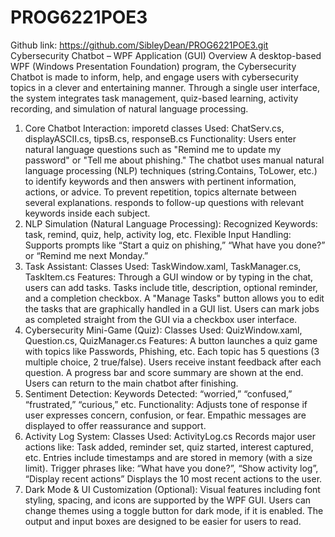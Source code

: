 # PROG6221POE3
Github link: https://github.com/SibleyDean/PROG6221POE3.git
Cybersecurity Chatbot – WPF Application (GUI) Overview
A desktop-based WPF (Windows Presentation Foundation) program, the Cybersecurity Chatbot is made to inform, help, and engage users with cybersecurity topics in a clever and entertaining manner.  Through a single user interface, the system integrates task management, quiz-based learning, activity recording, and simulation of natural language processing.
1. Core Chatbot Interaction:
    imporetd classes Used: ChatServ.cs, displayASCII.cs, tipsB.cs, responseB.cs
    Functionality: Users enter natural language questions such as "Remind me to update my password" or "Tell me about phishing."
    The chatbot uses manual natural language processing (NLP) techniques (string.Contains, ToLower, etc.) to identify keywords and then answers with pertinent information, actions, or advice.
    To prevent repetition, topics alternate between several explanations.
    responds to follow-up questions with relevant keywords inside each subject.
2. NLP Simulation (Natural Language Processing):
   Recognized Keywords: task, remind, quiz, help, activity log, etc.
   Flexible Input Handling: Supports prompts like “Start a quiz on phishing,” “What have you done?” or “Remind me next Monday.”
3. Task Assistant:
   Classes Used: TaskWindow.xaml, TaskManager.cs, TaskItem.cs
   Features: Through a GUI window or by typing in the chat, users can add tasks. Tasks include title, description, optional reminder, and a completion checkbox.
   A "Manage Tasks" button allows you to edit the tasks that are graphically handled in a GUI list.
   Users can mark jobs as completed straight from the GUI via a checkbox user interface.
4. Cybersecurity Mini-Game (Quiz):
   Classes Used: QuizWindow.xaml, Question.cs, QuizManager.cs
   Features:
   A button launches a quiz game with topics like Passwords, Phishing, etc. Each topic has 5 questions (3 multiple choice, 2 true/false).
   Users receive instant feedback after each question. A progress bar and score summary are shown at the end.
   Users can return to the main chatbot after finishing.
5. Sentiment Detection:
   Keywords Detected: “worried,” “confused,” “frustrated,” “curious,” etc.
   Functionality: Adjusts tone of response if user expresses concern, confusion, or fear. Empathic messages are displayed to offer reassurance and support.
6. Activity Log System:
   Classes Used: ActivityLog.cs
   Records major user actions like:
   Task added, reminder set, quiz started, interest captured, etc. Entries include timestamps and are stored in memory (with a size limit).
   Trigger phrases like: “What have you done?”, “Show activity log”, “Display recent actions”
    Displays the 10 most recent actions to the user.
7. Dark Mode & UI Customization (Optional):
   Visual features including font styling, spacing, and icons are supported by the WPF GUI.
   Users can change themes using a toggle button for dark mode, if it is enabled.  The output and input boxes are designed to be easier for users to read.

